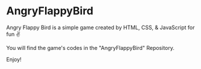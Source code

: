 # AngryFlappyBird

Angry Flappy Bird is a simple game created by HTML, CSS, &amp; JavaScript for fun ✌

You will find the game's codes in the "AngryFlappyBird" Repository.

Enjoy!
